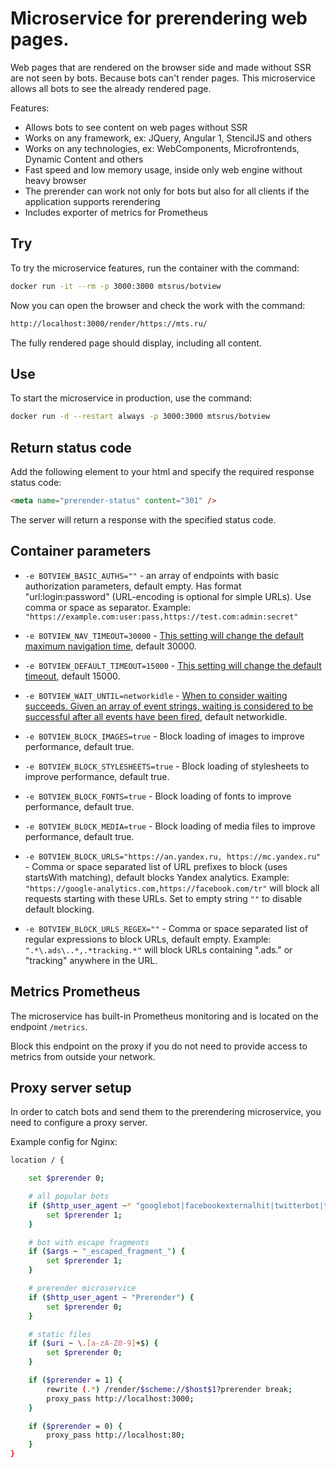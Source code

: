 # Microservice for prerendering web pages.

Web pages that are rendered on the browser side and made without SSR are not seen by bots. Because bots can't render pages. This microservice allows all bots to see the already rendered page.

Features:
- Allows bots to see content on web pages without SSR
- Works on any framework, ex: JQuery, Angular 1, StencilJS and others
- Works on any technologies, ex: WebComponents, Microfrontends, Dynamic Content and others
- Fast speed and low memory usage, inside only web engine without heavy browser
- The prerender can work not only for bots but also for all clients if the application supports rerendering
- Includes exporter of metrics for Prometheus

## Try

To try the microservice features, run the container with the command:

```sh
docker run -it --rm -p 3000:3000 mtsrus/botview
```

Now you can open the browser and check the work with the command:

```sh
http://localhost:3000/render/https://mts.ru/
```

The fully rendered page should display, including all content.

## Use

To start the microservice in production, use the command:

```sh
docker run -d --restart always -p 3000:3000 mtsrus/botview
```

## Return status code

Add the following element to your html and specify the required response status code:

```html
<meta name="prerender-status" content="301" />
```

The server will return a response with the specified status code.

## Container parameters

- `-e BOTVIEW_BASIC_AUTHS=""` - an array of endpoints with basic authorization parameters, default empty.
    Has format "url:login:password" (URL-encoding is optional for simple URLs). Use comma or space as separator.
    Example: `"https://example.com:user:pass,https://test.com:admin:secret"`

- `-e BOTVIEW_NAV_TIMEOUT=30000` - [This setting will change the default maximum navigation time](https://playwright.dev/docs/api/class-page#page-set-default-navigation-timeout),
    default 30000.

- `-e BOTVIEW_DEFAULT_TIMEOUT=15000` - [This setting will change the default timeout](https://playwright.dev/docs/api/class-page#page-set-default-timeout),
    default 15000.

- `-e BOTVIEW_WAIT_UNTIL=networkidle` - [When to consider waiting succeeds. Given an array of event strings, waiting is considered to be successful after all events have been fired](https://playwright.dev/docs/api/class-page#page-goto),
    default networkidle.

- `-e BOTVIEW_BLOCK_IMAGES=true` - Block loading of images to improve performance, default true.

- `-e BOTVIEW_BLOCK_STYLESHEETS=true` - Block loading of stylesheets to improve performance, default true.

- `-e BOTVIEW_BLOCK_FONTS=true` - Block loading of fonts to improve performance, default true.

- `-e BOTVIEW_BLOCK_MEDIA=true` - Block loading of media files to improve performance, default true.

- `-e BOTVIEW_BLOCK_URLS="https://an.yandex.ru, https://mc.yandex.ru"` - Comma or space separated list of URL prefixes to block (uses startsWith matching), default blocks Yandex analytics.
  Example: `"https://google-analytics.com,https://facebook.com/tr"` will block all requests starting with these URLs.
  Set to empty string `""` to disable default blocking.

- `-e BOTVIEW_BLOCK_URLS_REGEX=""` - Comma or space separated list of regular expressions to block URLs, default empty.
  Example: `".*\.ads\..*,.*tracking.*"` will block URLs containing ".ads." or "tracking" anywhere in the URL.

## Metrics Prometheus

The microservice has built-in Prometheus monitoring and is located on the endpoint `/metrics`.

Block this endpoint on the proxy if you do not need to provide access to metrics from outside your network.

## Proxy server setup

In order to catch bots and send them to the prerendering microservice, you need to configure a proxy server.

Example config for Nginx:

```sh
location / {

    set $prerender 0;

    # all popular bots
    if ($http_user_agent ~* "googlebot|facebookexternalhit|twitterbot|telegrambot|yahoo|bingbot|baiduspider|yandex|yeti|yodaobot|gigabot|ia_archiver|developers\.google\.com") {
        set $prerender 1;
    }

    # bot with escape fragments
    if ($args ~ "_escaped_fragment_") {
        set $prerender 1;
    }

    # prerender microservice
    if ($http_user_agent ~ "Prerender") {
        set $prerender 0;
    }

    # static files
    if ($uri ~ \.[a-zA-Z0-9]+$) {
        set $prerender 0;
    }

    if ($prerender = 1) {
        rewrite (.*) /render/$scheme://$host$1?prerender break;
        proxy_pass http://localhost:3000;
    }

    if ($prerender = 0) {
        proxy_pass http://localhost:80;
    }
}
```
